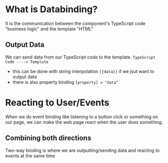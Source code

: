 # What is Databinding?

It is the communication between the component's TypeScript code "business logic" and the template "HTML"

## Output Data

We can send data from our TypeScript code to the template. `TypeScript Code ----> Template`

- this can be done with string interpolation `{{data}}` if we jsut want to output data
- there is also property binding `[property] = "data"`

# Reacting to User/Events

When we do event binding like listening to a button click or something on our page, we can make the web page react when the user does something.

## Combining both directions

Two-way binding is where we are outputting/sending data and reacting to events at the same time

